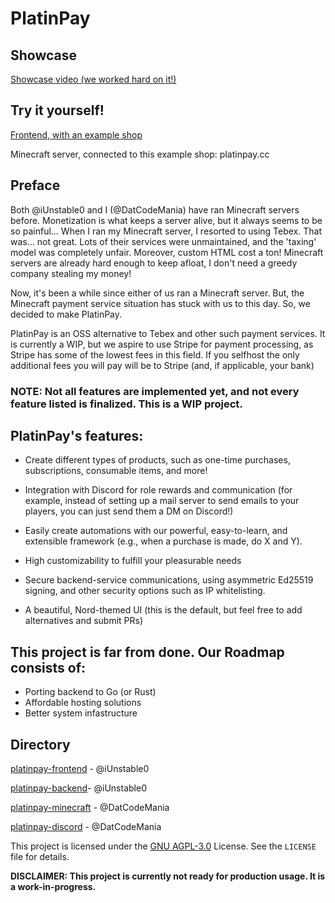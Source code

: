 # PlatinPay

## Showcase
[Showcase video (we worked hard on it!)](../platinpay-showcase.mp4)

## Try it yourself!
[Frontend, with an example shop](https://platinpay.cc/store/main)

Minecraft server, connected to this example shop: platinpay.cc

## Preface

Both @iUnstable0 and I (@DatCodeMania) have ran Minecraft servers before. Monetization is what keeps a server alive, but
it always seems to be so painful... When I ran my Minecraft server, I resorted to using Tebex. That was... not great.
Lots of their services were unmaintained, and the 'taxing' model was completely unfair. Moreover, custom HTML cost a
ton! Minecraft servers are already hard enough to keep afloat, I don't need a greedy company stealing my money!

Now, it's been a while since either of us ran a Minecraft server. But, the Minecraft payment service situation has stuck
with us to this day. So, we decided to make PlatinPay.

PlatinPay is an OSS alternative to Tebex and other such payment services. It is currently a WIP, but we aspire to use
Stripe for payment processing, as Stripe has some of the lowest fees in this field. If you selfhost the only additional
fees you will pay will be to Stripe (and, if applicable, your bank)

### NOTE: Not all features are implemented yet, and not every feature listed is finalized. This is a WIP project.

## PlatinPay's features:

- Create different types of products, such as one-time purchases, subscriptions, consumable items, and more!
- Integration with Discord for role rewards and communication  (for example, instead of setting up a mail server to send emails to your players, you can just send them a DM on Discord!)
- Easily create automations with our powerful, easy-to-learn, and extensible framework (e.g., when a purchase is made,
  do X and Y).

- High customizability to fulfill your pleasurable needs
- Secure backend-service communications, using asymmetric Ed25519 signing, and other security options such as IP whitelisting.
- A beautiful, Nord-themed UI (this is the default, but feel free to add alternatives and submit PRs)

## This project is far from done. Our Roadmap consists of:

- Porting backend to Go (or Rust)
- Affordable hosting solutions
- Better system infastructure

## Directory
[platinpay-frontend](https://github.com/PlatinPay/platinpay-frontend) - @iUnstable0

[platinpay-backend](https://github.com/PlatinPay/platinpay-backend)- @iUnstable0

[platinpay-minecraft](https://github.com/PlatinPay/platinpay-minecraft) - @DatCodeMania

[platinpay-discord](https://github.com/PlatinPay/platinpay-discord) - @DatCodeMania

This project is licensed under the [GNU AGPL-3.0](../LICENSE) License. See the `LICENSE` file for details.

**DISCLAIMER: This project is currently not ready for production usage. It is a work-in-progress.**
